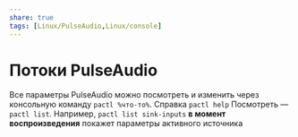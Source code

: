 ```yaml
---
share: true
tags: [Linux/PulseAudio,Linux/console]
---
```

# Потоки PulseAudio
Все параметры PulseAudio можно посмотреть  и изменить через консольную команду `pactl %что-то%`. Справка `pactl help`
Посмотреть — `pactl list`.
Например, `pactl list sink-inputs` **в момент воспроизведения** покажет параметры активного источника
